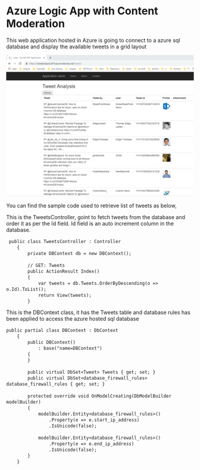 # Azure Logic App with Content Moderation

This web application hosted in Azure is going to connect to a azure sql database and display the available tweets in a grid layout

![Tweeter Analysis web application hosted on Azure as a App service](https://github.com/hansamaligamage/azurelogicapp/blob/master/TweetAnalysis/Images/tweets.png)

You can find the sample code used to retrieve list of tweets as below,

This is the TweetsController, goint to fetch tweets from the database and order it as per the Id field. Id field is an auto increment column in the database.

```
 public class TweetsController : Controller 
    { 
        private DBContext db = new DBContext(); 
 
        // GET: Tweets 
        public ActionResult Index() 
        { 
            var tweets = db.Tweets.OrderByDescending(o => o.Id).ToList(); 
            return View(tweets); 
        }
  ```
 This is the DBContext class, it has the Tweets table and database rules has been applied to access the azure hosted sql database

```
public partial class DBContext : DbContext 
    { 
        public DBContext() 
            : base("name=DBContext") 
        { 
        } 
 
        public virtual DbSet<Tweet> Tweets { get; set; } 
        public virtual DbSet<database_firewall_rules> database_firewall_rules { get; set; } 
 
        protected override void OnModelCreating(DbModelBuilder modelBuilder) 
        { 
            modelBuilder.Entity<database_firewall_rules>() 
                .Property(e => e.start_ip_address) 
                .IsUnicode(false); 
 
            modelBuilder.Entity<database_firewall_rules>() 
                .Property(e => e.end_ip_address) 
                .IsUnicode(false); 
        } 
    }
  
